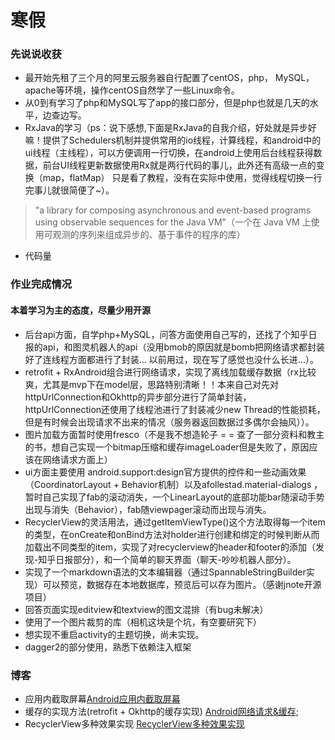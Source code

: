 # 寒假
### 先说说收获
- 最开始先租了三个月的阿里云服务器自行配置了centOS，php， MySQL，apache等环境，操作centOS自然学了一些Linux命令。
- 从0到有学习了php和MySQL写了app的接口部分，但是php也就是几天的水平，边查边写。
- RxJava的学习（ps：说下感想,下面是RxJava的自我介绍，好处就是异步好嘛！提供了Schedulers机制并提供常用的io线程，计算线程，和android中的ui线程（主线程），可以方便调用一行切换，在android上使用后台线程获得数据，前台UI线程更新数据使用Rx就是两行代码的事儿，此外还有高级一点的变换（map，flatMap） 只是看了教程，没有在实际中使用，觉得线程切换一行完事儿就很简便了~）。
>  "a library for composing asynchronous and event-based programs using observable sequences for the Java VM"（一个在 Java VM 上使用可观测的序列来组成异步的、基于事件的程序的库）

- 代码量

### 作业完成情况

#### 本着学习为主的态度，尽量少用开源
- 后台api方面，自学php+MySQL，问答方面使用自己写的，还找了个知乎日报的api，和图灵机器人的api（没用bmob的原因就是bomb把网络请求都封装好了连线程方面都进行了封装... 以前用过，现在写了感觉也没什么长进...）。
- retrofit + RxAndroid组合进行网络请求，实现了离线加载缓存数据（rx比较爽，尤其是mvp下在model层，思路特别清晰！！本来自己对先对httpUrlConnection和Okhttp的异步部分进行了简单封装，httpUrlConnection还使用了线程池进行了封装减少new Thread的性能损耗，但是有时候会出现请求不出来的情况（服务器返回数据过多偶尔会抽风））。
- 图片加载方面暂时使用fresco（不是我不想造轮子 = = 查了一部分资料和教主的书，想自己实现一个bitmap压缩和缓存imageLoader但是失败了，原因应该在网络请求方面上）
- ui方面主要使用 android.support:design官方提供的控件和一些动画效果（CoordinatorLayout + Behavior机制）以及afollestad.material-dialogs ，暂时自己实现了fab的滚动消失，一个LinearLayout的底部功能bar随滚动手势出现与消失（Behavior），fab随viewpager滚动而出现与消失。
- RecyclerView的灵活用法，通过getItemViewType()这个方法取得每一个item的类型，在onCreate和onBind方法对holder进行创建和绑定的时候判断从而加载出不同类型的item，实现了对recyclerview的header和footer的添加（发现-知乎日报部分），和一个简单的聊天界面（聊天-吵吵机器人部分）。
- 实现了一个markdown语法的文本编辑器（通过SpannableStringBuilder实现）可以预览，数据存在本地数据库，预览后可以存为图片。（感谢jnote开源项目）
- 回答页面实现editview和textview的图文混排（有bug未解决）
- 使用了一个图片裁剪的库（相机这块是个坑，有空要研究下）
- 想实现不重启activity的主题切换，尚未实现。
- dagger2的部分使用，熟悉下依赖注入框架

### 博客
- 应用内截取屏幕[Android应用内截取屏幕
](http://www.jianshu.com/p/0156f9eb39d3)
- 缓存的实现方法(retrofit + Okhttp的缓存实现)         [Android网络请求&缓存](http://www.jianshu.com/p/42a396430be5);
- RecyclerView多种效果实现 [RecyclerView多种效果实现](http://www.jianshu.com/p/dc2e4a2e924e)
